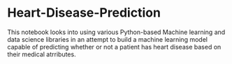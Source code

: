 # Heart-Disease-Prediction
This notebook looks into using various Python-based Machine learning and data science libraries in an attempt to build a machine learning model capable of predicting whether or not a patient has heart disease based on their medical atrributes.
